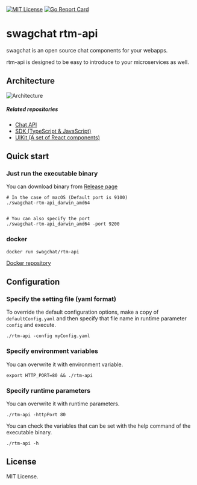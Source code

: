 [![MIT License](http://img.shields.io/badge/license-MIT-blue.svg?style=flat)](LICENSE)
[![Go Report Card](https://goreportcard.com/badge/github.com/swagchat/rtm-api)](https://goreportcard.com/report/github.com/swagchat/rtm-api)

# swagchat rtm-api

swagchat is an open source chat components for your webapps.

rtm-api is designed to be easy to introduce to your microservices as well.


## Architecture

![Architecture](https://client.fairway.ne.jp/swagchat/img/swagchat-start-guide-20170920.png "Architecture")

##### Related repositories

* [Chat API](https://github.com/swagchat/chat-api)
* [SDK (TypeScript & JavaScript)](https://github.com/swagchat/swagchat-sdk-js)
* [UIKit (A set of React components)](https://github.com/swagchat/react-swagchat)

## Quick start

### Just run the executable binary

You can download binary from [Release page](https://github.com/swagchat/rtm-api/releases)

```
# In the case of macOS (Default port is 9100)
./swagchat-rtm-api_darwin_amd64


# You can also specify the port
./swagchat-rtm-api_darwin_amd64 -port 9200
```

### docker

```
docker run swagchat/rtm-api
```

[Docker repository](https://hub.docker.com/r/swagchat/rtm-api/)

## Configuration

### Specify the setting file (yaml format)

To override the default configuration options, make a copy of `defaultConfig.yaml` and then specify that file name in runtime parameter `config` and execute.

```
./rtm-api -config myConfig.yaml
```

### Specify environment variables

You can overwrite it with environment variable.

```
export HTTP_PORT=80 && ./rtm-api
```

### Specify runtime parameters

You can overwrite it with runtime parameters.

```
./rtm-api -httpPort 80
```

You can check the variables that can be set with the help command of the executable binary.

```
./rtm-api -h
```

## License

MIT License.
